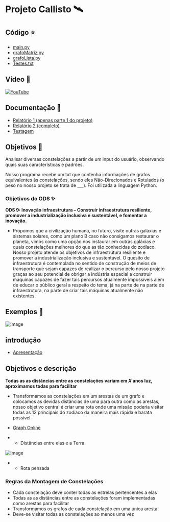 # Projeto Callisto 🛰

## Código ⭐
  * [main.py](Codigo-Projeto/main.py)
  * [grafoMatriz.py](Codigo-Projeto/grafoMatriz.py)
  * [grafoLista.py](Codigo-Projeto/grafoLista.py)
  * [Testes.txt](Codigo-Projeto/Textes_txt)
  
  ## Vídeo 🌟

[![YouTube](https://img.shields.io/badge/YouTube-%23FF0000.svg?style=for-the-badge&logo=YouTube&logoColor=white)]()

## Documentação 🌠
  * [Relatório 1 (apenas parte 1 do projeto)](Documentacao/Relatorio-1.md)
  * [Relatório 2 (completo)](Documentacao/Relatorio-2.md)
  * [Testagem ](Documentacao/Testagem.md)
 

## Objetivos 🔭

Analisar diversas constelações a partir de um input do usuário, observando quais suas características e padrões.

Nosso programa recebe um txt que contenha informações de grafos equivalentes às constelações, sendo eles Não-Direcionados e Rotulados (o peso no nosso projeto se trata de ___). Foi utilizada a linguagem Python.

### Objetivos do ODS ✨

**ODS 9: Inovação infraestrutura – Construir infraestrutura resiliente, promover a industrialização inclusiva e sustentável, e fomentar a inovação.**

- Propomos que a civilização humana, no futuro, visite outras galáxias e sistemas solares, como um plano B caso não consigamos restaurar o planeta, vimos como uma opção nos instaurar em outras galáxias e quais constelações melhores do que as tão conhecidas do zodíaco.
Nosso projeto atende os objetivos de infraestrutura resiliente e promover a industrialização inclusiva e sustentável. O quesito de infraestrutura é contemplada no sentido de construção de meios de transporte que sejam capazes de realizar o percurso pelo nosso projeto graças ao seu potencial de obrigar a indústria espacial a construir máquinas capazes de fazer tais percursos atualmente impossíveis além de educar o público geral a respeito do tema, já na parte de na parte de infraestrutura, na parte de criar tais máquinas atualmente não existentes.


## Exemplos 🌌

![image](https://user-images.githubusercontent.com/80297158/227752344-90b05733-ed4e-45b7-9197-79259e3de308.png)

## introdução
  * [Apresentação](Documentacao/Apresentação_Intro.ppt)
 
## Objetivos e descrição 

**Todas as as distâncias entre as constelações variam em _X_ anos luz, aproximamos todas para facilitar**

- Transformamos as constelações em um arestas de um grafo e colocamos as devidas distâncias de uma para outra como as arestas, nosso objetivo central é criar uma rota onde uma missão poderia visitar todas as 12 principais do zodíaco da maneira mais rápida e barata possível.
- [Graph Online]([http://graphonline.ru/en/?graph=iKzQmIVIWcIhHCEJ](https://graphonline.ru/en/?graph=iKzQmIVIWcIhHCEJ))

- - Distâncias entre elas e a Terra

![image](https://github.com/Thiago2204/Projeto-Callisto/assets/80297158/1dc19e94-a829-4587-8ce7-720f757243e3)

- - Rota pensada


### Regras da Montagem de Constelações

- Cada constelação deve conter todas as estrelas pertencentes a elas
- Todas as as distâncias entre as constelações foram implementadas como arestas para facilitar
- Transformamos os grafos de cada constelação em uma única aresta 
- Deve-se visitar todas as constelações ao menos uma vez
